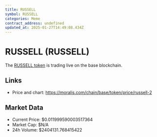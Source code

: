 ```yaml
---
title: RUSSELL
symbol: RUSSELL
categories: Meme
contract_address: undefined
updated_at: 2025-01-27T14:49:08.434Z
---
```


# RUSSELL (RUSSELL)
The [RUSSELL token](https://moralis.com/chain/base/token/price/russell-2) is trading live on the base blockchain.

## Links
- Price and chart: https://moralis.com/chain/base/token/price/russell-2

## Market Data
- Current Price: $0.011999590003517364
- Market Cap: $N/A
- 24h Volume: $2404131.768415422
